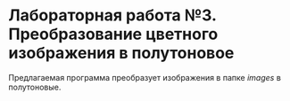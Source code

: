 # Лабораторная работа №3. Преобразование цветного изображения в полутоновое

Предлагаемая программа преобразует изображения в папке _images_ в полутоновые.